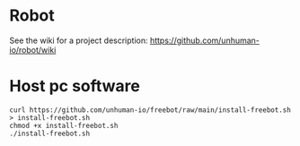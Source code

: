 # Robot

See the wiki for a project description: https://github.com/unhuman-io/robot/wiki

# Host pc software

```shell
curl https://github.com/unhuman-io/freebot/raw/main/install-freebot.sh > install-freebot.sh
chmod +x install-freebot.sh
./install-freebot.sh
```
